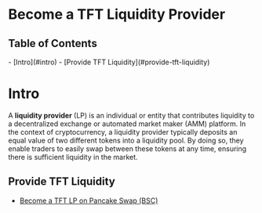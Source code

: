 <H1>Become a TFT Liquidity Provider</h1>

<h2>Table of Contents</h2>
- [Intro](#intro)
  - [Provide TFT Liquidity](#provide-tft-liquidity)

# Intro

A **liquidity provider** (LP) is an individual or entity that contributes liquidity to a decentralized exchange or automated market maker (AMM) platform. In the context of cryptocurrency, a liquidity provider typically deposits an equal value of two different tokens into a liquidity pool. By doing so, they enable traders to easily swap between these tokens at any time, ensuring there is sufficient liquidity in the market.

## Provide TFT Liquidity

- [Become a TFT LP on Pancake Swap (BSC)](./liquidity_pancake.md)